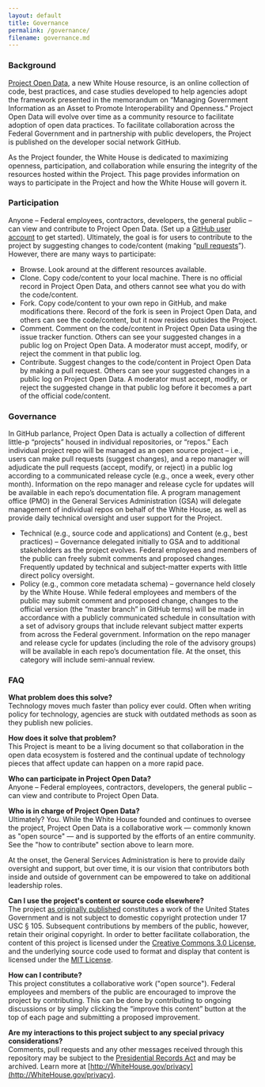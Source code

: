 ```yaml
---
layout: default
title: Governance
permalink: /governance/
filename: governance.md
---
```


### Background
[Project Open Data](/), a new White House resource, is an online collection of code, best practices, and case studies developed to help agencies adopt the framework presented in the memorandum on “Managing Government Information as an Asset to Promote Interoperability and Openness.” Project Open Data will evolve over time as a community resource to facilitate adoption of open data practices. To facilitate collaboration across the Federal Government and in partnership with public developers, the Project is published on the developer social network GitHub. 

As the Project founder, the White House is dedicated to maximizing openness, participation, and collaboration while ensuring the integrity of the resources hosted within the Project. This page provides information on ways to participate in the Project and how the White House will govern it. 

### Participation
Anyone – Federal employees, contractors, developers, the general public – can view and contribute to Project Open Data. (Set up a [GitHub user account](http://www.github.com/users) to get started). Ultimately, the goal is for users to contribute to the project by suggesting changes to code/content (making “[pull requests](https://help.github.com/articles/using-pull-requests)”). However, there are many ways to participate:
* Browse. Look around at the different resources available.
* Clone. Copy code/content to your local machine. There is no official record in Project Open Data, and others cannot see what you do with the code/content. 
* Fork. Copy code/content to your own repo in GitHub, and make modifications there. Record of the fork is seen in Project Open Data, and others can see the code/content, but it now resides outsides the Project.
* Comment. Comment on the code/content in Project Open Data using the issue tracker function. Others can see your suggested changes in a public log on Project Open Data. A moderator must accept, modify, or reject the comment in that public log.
* Contribute. Suggest changes to the code/content in Project Open Data by making a pull request. Others can see your suggested changes in a public log on Project Open Data. A moderator must accept, modify, or reject the suggested change in that public log before it becomes a part of the official code/content. 

### Governance
In GitHub parlance, Project Open Data is actually a collection of different little-p “projects” housed in individual repositories, or “repos.” Each individual project repo will be managed as an open source project – i.e., users can make pull requests (suggest changes), and a repo manager will adjudicate the pull requests (accept, modify, or reject) in a public log according to a communicated release cycle (e.g., once a week, every other month). Information on the repo manager and release cycle for updates will be available in each repo’s documentation file. A program management office (PMO) in the General Services Administration (GSA) will delegate management of individual repos on behalf of the White House, as well as provide daily technical oversight and user support for the Project.
* Technical (e.g., source code and applications) and Content (e.g., best practices) – Governance delegated initially to GSA and to additional stakeholders as the project evolves. Federal employees and members of the public can freely submit comments and proposed changes. Frequently updated  by technical and subject-matter experts with little direct policy oversight.
* Policy (e.g., common core metadata schema) – governance held closely by the White House. While federal employees and members of the public may submit comment and proposed change, changes to the official version (the “master branch” in GitHub terms) will be made in accordance with a publicly communicated schedule in consultation with a set of advisory groups that include relevant subject matter experts from across the Federal government. Information on the repo manager and release cycle for updates (including the role of the advisory groups) will be available in each repo’s documentation file. At the onset, this category will include semi-annual review.


### FAQ
**What problem does this solve?**  
Technology moves much faster than policy ever could. Often when writing policy for technology, agencies are stuck with outdated methods as soon as they publish new policies.  

**How does it solve that problem?**  
This Project is meant to be a living document so that collaboration in the open data ecosystem is fostered and the continual update of technology pieces that affect update can happen on a more rapid pace.

**Who can participate in Project Open Data?**  
Anyone – Federal employees, contractors, developers, the general public – can view and contribute to Project Open Data.  

**Who is in charge of Project Open Data?**  
Ultimately? You. While the White House founded and continues to oversee the project, Project Open Data is a collaborative work — commonly known as "open source" — and is supported by the efforts of an entire community. See the "how to contribute" section above to learn more.  

At the onset, the General Services Administration is here to provide daily oversight and support, but over time, it is our vision that contributors both inside and outside of government can be empowered to take on additional leadership roles.  

**Can I use the project's content or source code elsewhere?**  
The project [as originally published](/) constitutes a work of the United States Government and is not subject to domestic copyright protection under 17 USC § 105. Subsequent contributions by members of the public, however, retain their original copyright.
In order to better facilitate collaboration, the content of this project is licensed under the [Creative Commons 3.0 License](http://creativecommons.org/licenses/by/3.0/us/deed.en_US), and the underlying source code used to format and display that content is licensed under the [MIT License](http://opensource.org/licenses/mit-license.php).

**How can I contribute?**  
This project constitutes a collaborative work ("open source"). Federal employees and members of the public are encouraged to improve the project by contributing. This can be done by contributing to ongoing discussions or by simply clicking the “improve this content” button at the top of each page and submitting a proposed improvement.

**Are my interactions to this project subject to any special privacy considerations?**  
Comments, pull requests and any other messages received through this repository may be subject to the [Presidential Records Act](http://www.archives.gov/about/laws/presidential-records.html) and may be archived. Learn more at [http://WhiteHouse.gov/privacy](http://WhiteHouse.gov/privacy).  



